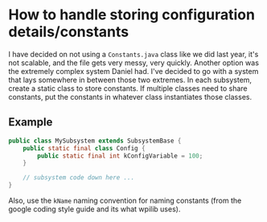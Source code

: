 # How to handle storing configuration details/constants

I have decided on not using a `Constants.java` class like we did last year, it's not scalable, and the file
gets very messy, very quickly. Another option was the extremely complex system Daniel had. I've decided to go with
a system that lays somewhere in between those two extremes. In each subsystem, create a static class to store constants.
If multiple classes need to share constants, put the constants in whatever class instantiates those classes.

## Example

```java
public class MySubsystem extends SubsystemBase {
    public static final class Config {
        public static final int kConfigVariable = 100;
    }

    // subsystem code down here ...
}
```

Also, use the `kName` naming convention for naming constants (from the google coding style guide and its what wpilib uses).
